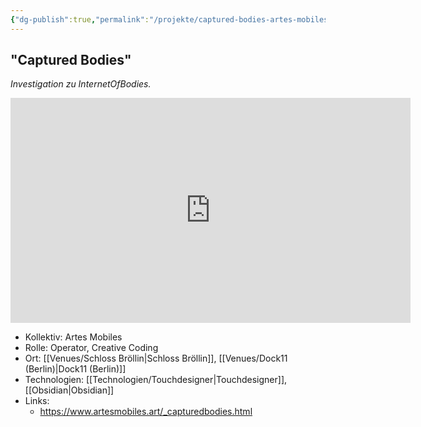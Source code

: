 ```yaml
---
{"dg-publish":true,"permalink":"/projekte/captured-bodies-artes-mobiles-schloss-broellin/","created":"2025-05-25T12:48:37.230+02:00","updated":"2025-05-26T11:22:23.133+02:00"}
---
```


## "Captured Bodies"

*Investigation zu InternetOfBodies.*

<iframe src="https://player.vimeo.com/video/858201230?h=7c1d1e05e4" width="640" height="360" frameborder="0" allow="autoplay; fullscreen; picture-in-picture" allowfullscreen></iframe>

- Kollektiv: Artes Mobiles
- Rolle: Operator, Creative Coding
- Ort: [[Venues/Schloss Bröllin\|Schloss Bröllin]], [[Venues/Dock11 (Berlin)\|Dock11 (Berlin)]]
- Technologien: [[Technologien/Touchdesigner\|Touchdesigner]], [[Obsidian\|Obsidian]] 
- Links: 
	- https://www.artesmobiles.art/_capturedbodies.html

